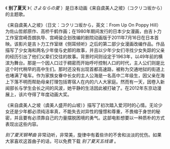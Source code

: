 

《 **别了夏天** 》（ _さよならの夏_ ）是日本动画《来自虞美人之坡》（コクリコ坂から）的主题歌。

《来自虞美人之坡》（日文：コクリコ坂から，英文：From Up On Poppy
Hill）为佐山哲郎原作、高桥千鹤作画；在1980年期间发行的日本少女漫画，由吉卜力工作室宫崎吾朗执导、宫崎骏企划改编的剧院动画版于2011年7月16日在日本首映。该影片是吉卜力工作室继《侧耳倾听》之后的第二部少女漫画改编作品。作品描写了少女海和两名少年俊与史郎的故事，并且以少年少女们寻找少女失踪的父亲的经历引出了他们父辈们交往的故事。背景时间则设定于1963年，以49年前的横滨为舞台。那是一个因人口过于稠密而开始呼吁控制人口的时代，主人公们则是比这个时代稍早的高中生们。那时还没有出现首都高速路，被称为交通地狱的街道上也堵满了电车。作为家族女眷中长女的主人公海是一名高中二年级生，因父亲在海上下落不明而帮助母亲打理包括寄宿人在内的六人大家庭。然而有一天，因卷入新闻部长与学生会长之间的风波，她平静的生活因此被打破了。在2012年东京动漫展上，该片夺得了年度动画大奖。

《来自虞美人之坡（虞美人盛开的山坡）》描写了初次踏入爱河时的心情。无论少女还是少年都必须纯洁率真，不能失去对异性的憧憬和尊重，不畏缩于身世的秘密，并且要有必须靠自己的力量摆脱困境的勇气。这部电影想要以一种质朴的方式表现出这些内容。

_别了夏天钢琴曲_ 非常动听，非常美，旋律中有着些许的不舍和淡淡的忧伤。如果大家喜欢这首曲子的话，可以免费下载 _别了夏天五线谱_ 。

